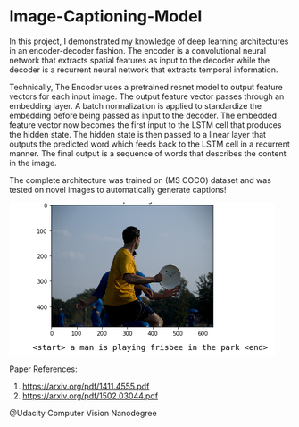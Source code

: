 # Image-Captioning-Model

In this project, I demonstrated my knowledge of deep learning architectures in an encoder-decoder fashion. The encoder is a convolutional neural network that extracts spatial features as input to the decoder while the decoder is a recurrent neural network that extracts temporal information.

Technically, The Encoder uses a pretrained resnet model to output feature vectors for each input image. The output feature vector passes through an embedding layer. A batch normalization is applied to standardize the embedding before being passed as input to the decoder. The embedded feature vector now becomes the first input to the LSTM cell that produces the hidden state. The hidden state is then passed to a linear layer that outputs the predicted word which feeds back to the LSTM cell in a recurrent manner. The final output is a sequence of words that describes the content in the image.

The complete architecture was trained on (MS COCO) dataset and was tested on novel images to automatically generate captions!

![Model Prediction](/images/prediction_.png)  

Paper References: 
1) https://arxiv.org/pdf/1411.4555.pdf
2) https://arxiv.org/pdf/1502.03044.pdf

@Udacity Computer Vision Nanodegree
